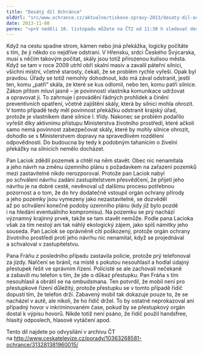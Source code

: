 ```yaml
---
title: "Desátý díl Ochránce"
oldUrl: "src/www.ochrance.cz/aktualne/tiskove-zpravy-2013/desaty-dil-ochrance"
date: 2013-11-08
perex: "<p>V neděli 10. listopadu můžete na ČT2 od 11:30 h sledovat desátý díl pořadu Ochránce. Ukážeme vám, jak si někdy úřady mezi sebou přehazují problém jako horký brambor a žádný z nich ho nechce řešit. Jindy se naopak nechají ovlivnit a původní stanovisko změní ve váš neprospěch. A na závěr pak přidáme ještě jeden případ podivného postupu policie. Repríza je na programu ve středu 13. 11. ve 13:10 a další opakování jsou pak zařazena do vysílání ČT2 v neděli a úterý vždy po půlnoci.</p>"
---
```


<!-- imported from the old website -->

<p>Když na cestu spadne strom, kámen nebo jiná překážka, logicky počítáte s tím, že ji někdo co nejdříve odstraní. V Hřensku, srdci Českého Švýcarska, musí s něčím takovým počítat, skály jsou totiž přirozenou kulisou města. Když se tam v roce 2009 utrhl obří skalní masiv a zavalil páteřní silnici, všichni místní, včetně starosty, čekali, že se problém rychle vyřeší. Opak byl pravdou. Úřady se totiž nemohly dohodnout, kdo má zával odstranit, jestli ten, komu „patří“ skála, ze které se kus odlomil, nebo ten, komu patří silnice. Zákon přitom mluví jasně &ndash; je povinností vlastníka komunikace udržovat a opravovat ji. To zahrnuje i provádění řádných prohlídek a činění preventivních opatření, včetně zajištění skály, která by silnici mohla ohrozit. V tomto případě tedy měl povinnost překážku odstranit krajský úřad, protože je vlastníkem dané silnice I. třídy. Nakonec se problém podařilo vyřešit díky aktivnímu přístupu Ministerstva životního prostředí, které ačkoli samo nemá povinnost zabezpečovat skály, které by mohly silnice ohrozit, dohodlo se s Ministerstvem dopravy na spravedlivém rozdělení odpovědnosti. Do budoucna by tedy k podobným tahanicím o živelní překážky na silnicích nemělo docházet.</p><p>Pan Laciok zdědil pozemek a chtěl na něm stavět. Obec nic nenamítala a jeho návrh na změnu územního plánu s požadavkem na zařazení pozemků mezi zastavitelné nikdo nerozporoval. Protože pan Laciok nabyl po schválení návrhu zadání zastupitelstvem přesvědčení, že přijetí jeho návrhu je na dobré cestě, nevěnoval už dalšímu procesu potřebnou pozornost a o tom, že do hry dodatečně vstoupil orgán ochrany přírody a jeho pozemky jsou vymezeny jako nezastavitelné, se dozvěděl až po schválení konečné podoby územního plánu (kdy již bylo pozdě i na hledání eventuálního kompromisu). Na pozemku se prý nachází významný krajinný prvek, takže se tam stavět nemůže. Podle pana Lacioka však za tím nestojí ani tak náhlý ekologický zájem, jako spíš námitky jeho souseda. Pan Laciok se oprávněně cítí poškozený, protože orgán ochrany životního prostředí proti jeho návrhu nic nenamítal, když se projednával a schvaloval v zastupitelstvu. </p><p>Pana Fráňu z posledního případu zastavila policie, protože prý telefonoval za jízdy. Nařčení se bránil, na místě s pokutou nesouhlasil a hodlal údajný přestupek řešit ve správním řízení. Policisté se ale zachovali nečekaně a zabavili mu telefon s tím, že jde o důkaz přestupku. Pan Fráňa s tím nesouhlasil a obrátil se na ombudsmana. Ten potvrdil, že mobil není pro přestupkové řízení důležitý, protože přestupku se v tomto případě řidič dopustí tím, že telefon drží. Zabavený mobil tak dokazuje pouze to, že se nacházel v autě, ale nikoli, že ho řidič držel. To by ostatně neprokazoval ani případný hovor v inkriminovaném čase, pokud by se přestupkový orgán dostal k výpisu hovorů. Nikde totiž není psáno, že řidič použil handsfree, hlasitý odposlech, hlasové vytáčení apod.</p><p>Tento díl najdete po odvysílání v archivu ČT na <a title="Otevření do nového okna" href="http://www.ceskatelevize.cz/porady/10363268581-ochrance/313281381960015/" target="_blank">http://www.ceskatelevize.cz/porady/10363268581-ochrance/313281381960015/</a> <img alt="" src="https://www.ochrance.cz/typo3/ext/od_linkdesc/icons/external.gif" class="od_linkdesc_icon_external" /></p>
